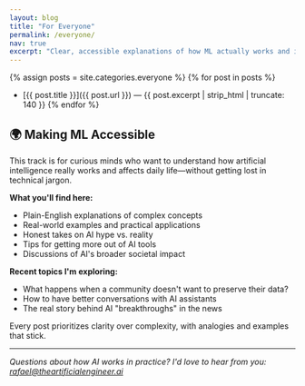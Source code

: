 ```yaml
---
layout: blog
title: "For Everyone"
permalink: /everyone/
nav: true
excerpt: "Clear, accessible explanations of how ML actually works and impacts our world—no PhD required."
---
```


{% assign posts = site.categories.everyone %}
{% for post in posts %}
- [{{ post.title }}]({{ post.url }}) — {{ post.excerpt | strip_html | truncate: 140 }}
{% endfor %}

<div class="track-everyone">

## 🌍 Making ML Accessible

This track is for curious minds who want to understand how artificial intelligence really works and affects daily life—without getting lost in technical jargon.

**What you'll find here:**
- Plain-English explanations of complex concepts
- Real-world examples and practical applications
- Honest takes on AI hype vs. reality
- Tips for getting more out of AI tools
- Discussions of AI's broader societal impact

**Recent topics I'm exploring:**
- What happens when a community doesn't want to preserve their data?
- How to have better conversations with AI assistants
- The real story behind AI "breakthroughs" in the news

Every post prioritizes clarity over complexity, with analogies and examples that stick.

---

*Questions about how AI works in practice? I'd love to hear from you: rafael@theartificialengineer.ai*

</div>
